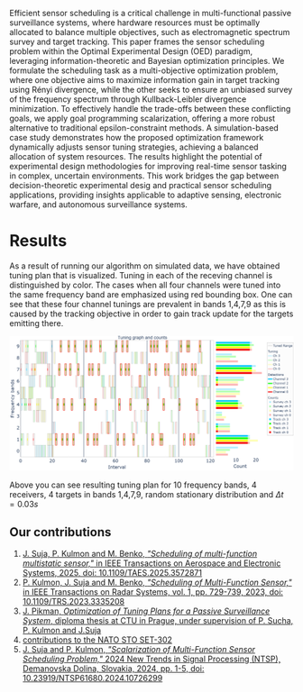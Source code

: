 
Efficient sensor scheduling is a critical challenge in multi-functional passive surveillance systems, where hardware resources must be optimally allocated to balance multiple objectives, such as electromagnetic spectrum survey and target tracking. This paper frames the sensor scheduling problem within the Optimal Experimental Design (OED) paradigm, leveraging information-theoretic and Bayesian optimization principles. We formulate the scheduling task as a multi-objective optimization problem, where one objective aims to maximize information gain in target tracking using Rényi divergence, while the other seeks to ensure an unbiased survey of the frequency spectrum through Kullback-Leibler divergence minimization. To effectively handle the trade-offs between these conflicting goals, we apply goal programming scalarization, offering a more robust alternative to traditional epsilon-constraint methods. A simulation-based case study demonstrates how the proposed optimization framework dynamically adjusts sensor tuning strategies, achieving a balanced allocation of system resources. The results highlight the potential of experimental design methodologies for improving real-time sensor tasking in complex, uncertain environments. This work bridges the gap between decision-theoretic experimental desig and practical sensor scheduling applications, providing insights applicable to adaptive sensing, electronic warfare, and autonomous surveillance systems.

# Results

As a result of running our algorithm on simulated data, we have obtained tuning plan that is visualized. Tuning in each of the receving channel is distinguished by color. The cases when all four channels were tuned into the same frequency band are emphasized using red bounding box. One can see that these four channel tunings are prevalent in bands 1,4,7,9 as this is caused by the tracking objective in order to gain track update for the targets emitting there.

<img src="img/tuning.png" alt="Tuning plan"/>

Above you can see resulting tuning plan for 10 frequency bands, 4 receivers, 4 targets in bands 1,4,7,9, random stationary distribution and $\Delta t = 0.03s$

## Our contributions

1. [J. Suja, P. Kulmon and M. Benko, *"Scheduling of multi-function multistatic sensor,"* in IEEE Transactions on Aerospace and Electronic Systems, 2025, doi: 10.1109/TAES.2025.3572871](https://ieeexplore.ieee.org/document/11012724)
2. [P. Kulmon, J. Suja and M. Benko, *"Scheduling of Multi-Function Sensor,"* in IEEE Transactions on Radar Systems, vol. 1, pp. 729-739, 2023, doi: 10.1109/TRS.2023.3335208](https://ieeexplore.ieee.org/document/10325557)
3. [J. Pikman, *Optimization of Tuning Plans for a Passive Surveillance System*, diploma thesis at CTU in Prague, under supervision of P. Sucha, P. Kulmon and J.Suja](https://dspace.cvut.cz/handle/10467/114901?locale-attribute=en)
4. [contributions to the NATO STO SET-302](https://www.sto.nato.int/Pages/activitieslisting.aspx)
5. [J. Suja and P. Kulmon, *"Scalarization of Multi-Function Sensor Scheduling Problem,"* 2024 New Trends in Signal Processing (NTSP), Demanovska Dolina, Slovakia, 2024, pp. 1-5, doi: 10.23919/NTSP61680.2024.10726299](https://ieeexplore.ieee.org/document/10726299)

